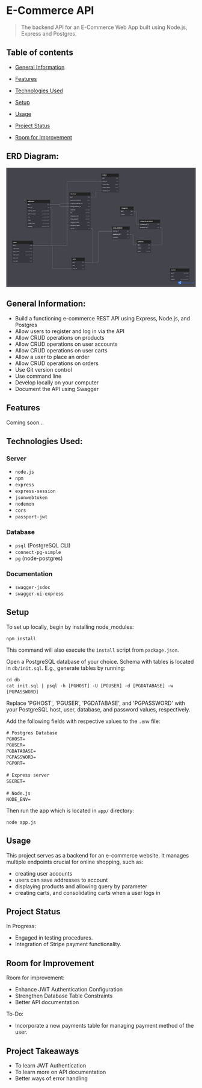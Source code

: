 # E-Commerce API

> The backend API for an E-Commerce Web App built using Node.js, Express and Postgres.

## Table of contents
* [General Information](#general-information)

* [Features](#features)

* [Technologies Used](#technologies-used)

* [Setup](#setup)

* [Usage](#usage)

* [Project Status](#project-status)

* [Room for Improvement](#room-for-improvement)


## ERD Diagram:
![e-commerce ERD](diagrams/ecommerce-app%20ERD.png)

## General Information:
- Build a functioning e-commerce REST API using Express, Node.js, and Postgres
- Allow users to register and log in via the API
- Allow CRUD operations on products
- Allow CRUD operations on user accounts
- Allow CRUD operations on user carts
- Allow a user to place an order
- Allow CRUD operations on orders
- Use Git version control
- Use command line
- Develop locally on your computer
- Document the API using Swagger

## Features
Coming soon…

## Technologies Used:
### Server
- `node.js` 
- `npm`
- `express`
- `express-session`
- `jsonwebtoken`
- `nodemon`
- `cors`
- `passport-jwt`

### Database
- `psql` (PostgreSQL CLI)
- `connect-pg-simple`
- `pg` (node-postgres)

### Documentation
- `swagger-jsdoc`
- `swagger-ui-express`

## Setup
To set up locally, begin by installing node_modules:

```
npm install
```

This command will also execute the `install` script from `package.json`.

Open a PostgreSQL database of your choice. Schema with tables is located in `db/init.sql`. E.g., generate tables by running:

```
cd db
cat init.sql | psql -h [PGHOST] -U [PGUSER] -d [PGDATABASE] -w [PGPASSWORD]
```

Replace 'PGHOST', 'PGUSER', 'PGDATABASE', and 'PGPASSWORD' with your PostgreSQL host, user, database, and password values, respectively.

Add the following fields with respective values to the `.env` file:
  
```
# Postgres Database
PGHOST=
PGUSER=
PGDATABASE=
PGPASSWORD=
PGPORT=
  
# Express server
SECRET=

# Node.js
NODE_ENV=
```

Then run the app which is located in `app/` directory:

```
node app.js
```

## Usage
This project serves as a backend for an e-commerce website.
It manages multiple endpoints crucial for online shopping, such as:
- creating user accounts
- users can save addresses to account
- displaying products and allowing query by parameter
- creating carts, and consolidating carts when a user logs in

## Project Status
In Progress: 
- Engaged in testing procedures.
- Integration of Stripe payment functionality.

## Room for Improvement
Room for improvement:
- Enhance JWT Authentication Configuration
- Strengthen Database Table Constraints
- Better API documentation

To-Do:
- Incorporate a new payments table for managing payment method of the user.

## Project Takeaways
- To learn JWT Authentication
- To learn more on API documentation
- Better ways of error handling
